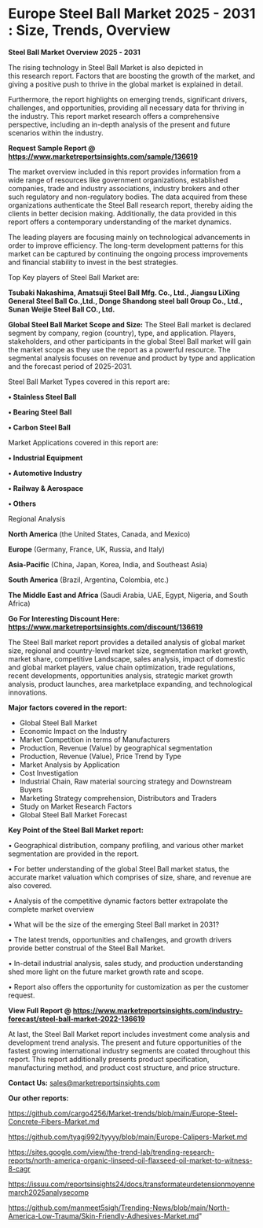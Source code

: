  # Europe Steel Ball Market 2025 - 2031 : Size, Trends, Overview

<Strong> Steel Ball Market Overview 2025 - 2031</strong>

The rising technology in Steel Ball Market is also depicted in this research report. Factors that are boosting the growth of the market, and giving a positive push to thrive in the global market is explained in detail.

Furthermore, the report highlights on emerging trends, significant drivers, challenges, and opportunities, providing all necessary data for thriving in the industry. This report market research offers a comprehensive perspective, including an in-depth analysis of the present and future scenarios within the industry.

<strong>Request Sample Report @ <a href=https://www.marketreportsinsights.com/sample/136619>https://www.marketreportsinsights.com/sample/136619</a></strong>

The market overview included in this report provides information from a wide range of resources like government organizations, established companies, trade and industry associations, industry brokers and other such regulatory and non-regulatory bodies. The data acquired from these organizations authenticate the Steel Ball research report, thereby aiding the clients in better decision making. Additionally, the data provided in this report offers a contemporary understanding of the market dynamics.

The leading players are focusing mainly on technological advancements in order to improve efficiency. The long-term development patterns for this market can be captured by continuing the ongoing process improvements and financial stability to invest in the best strategies.

Top Key players of Steel Ball Market are:

<strong>Tsubaki Nakashima, Amatsuji Steel Ball Mfg. Co., Ltd., Jiangsu LiXing General Steel Ball Co.,Ltd., Donge Shandong steel ball Group Co., Ltd., Sunan Weijie Steel Ball CO., Ltd.</strong>

<strong><b>Global Steel Ball Market Scope and Size:</b></strong>
The Steel Ball market is declared segment by company, region (country), type, and application. Players, stakeholders, and other participants in the global Steel Ball market will gain the market scope as they use the report as a powerful resource. The segmental analysis focuses on revenue and product by type and application and the forecast period of 2025-2031.

Steel Ball Market Types covered in this report are:

<strong>• Stainless Steel Ball

• Bearing Steel Ball

• Carbon Steel Ball</strong>

Market Applications covered in this report are:

<strong>• Industrial Equipment

• Automotive Industry

• Railway & Aerospace

• Others</strong> 

Regional Analysis

<strong>North America</strong> (the United States, Canada, and Mexico)

<strong>Europe</strong> (Germany, France, UK, Russia, and Italy)

<strong>Asia-Pacific</strong> (China, Japan, Korea, India, and Southeast Asia)

<strong>South America</strong> (Brazil, Argentina, Colombia, etc.)

<strong>The Middle East and Africa</strong> (Saudi Arabia, UAE, Egypt, Nigeria, and South Africa)

<strong>Go For Interesting Discount Here: <a href=https://www.marketreportsinsights.com/discount/136619>https://www.marketreportsinsights.com/discount/136619</a></strong>

The Steel Ball market report provides a detailed analysis of global market size, regional and country-level market size, segmentation market growth, market share, competitive Landscape, sales analysis, impact of domestic and global market players, value chain optimization, trade regulations, recent developments, opportunities analysis, strategic market growth analysis, product launches, area marketplace expanding, and technological innovations.

<strong><b>Major factors covered in the report:</b></strong>
<ul>
  <li>Global Steel Ball Market </li>
  <li>Economic Impact on the Industry</li>
  <li>Market Competition in terms of Manufacturers</li>
  <li>Production, Revenue (Value) by geographical segmentation</li>
  <li>Production, Revenue (Value), Price Trend by Type</li>
  <li>Market Analysis by Application</li>
  <li>Cost Investigation</li>
  <li>Industrial Chain, Raw material sourcing strategy and Downstream Buyers</li>
  <li>Marketing Strategy comprehension, Distributors and Traders</li>
  <li>Study on Market Research Factors</li>
  <li>Global Steel Ball Market Forecast</li>
</ul>

<strong><b>Key Point of the Steel Ball Market report:</b></strong>

• Geographical distribution, company profiling, and various other market segmentation are provided in the report.

• For better understanding of the global Steel Ball market status, the accurate market valuation which comprises of size, share, and revenue are also covered.

• Analysis of the competitive dynamic factors better extrapolate the complete market overview

• What will be the size of the emerging Steel Ball market in 2031?

• The latest trends, opportunities and challenges, and growth drivers provide better construal of the Steel Ball Market.

• In-detail industrial analysis, sales study, and production understanding shed more light on the future market growth rate and scope.

• Report also offers the opportunity for customization as per the customer request.

<strong><b>View Full Report @ <a href=https://www.marketreportsinsights.com/industry-forecast/steel-ball-market-2022-136619>https://www.marketreportsinsights.com/industry-forecast/steel-ball-market-2022-136619</a></b></strong>


At last, the Steel Ball Market report includes investment come analysis and development trend analysis. The present and future opportunities of the fastest growing international industry segments are coated throughout this report. This report additionally presents product specification, manufacturing method, and product cost structure, and price structure.

<strong>Contact Us:</strong>
sales@marketreportsinsights.com

<strong>Our other reports:</strong>

<a href=https://github.com/cargo4256/Market-trends/blob/main/Europe-Steel-Concrete-Fibers-Market.md>https://github.com/cargo4256/Market-trends/blob/main/Europe-Steel-Concrete-Fibers-Market.md</a>

<a href=https://github.com/tyagi992/tyyyy/blob/main/Europe-Calipers-Market.md>https://github.com/tyagi992/tyyyy/blob/main/Europe-Calipers-Market.md</a>

<a href=https://sites.google.com/view/the-trend-lab/trending-research-reports/north-america-organic-linseed-oil-flaxseed-oil-market-to-witness-8-cagr>https://sites.google.com/view/the-trend-lab/trending-research-reports/north-america-organic-linseed-oil-flaxseed-oil-market-to-witness-8-cagr</a>

<a href=https://issuu.com/reportsinsights24/docs/transformateurdetensionmoyennemarch2025analysecomp>https://issuu.com/reportsinsights24/docs/transformateurdetensionmoyennemarch2025analysecomp</a>

<a href=https://github.com/manmeet5sigh/Trending-News/blob/main/North-America-Low-Trauma/Skin-Friendly-Adhesives-Market.md>https://github.com/manmeet5sigh/Trending-News/blob/main/North-America-Low-Trauma/Skin-Friendly-Adhesives-Market.md</a>"
